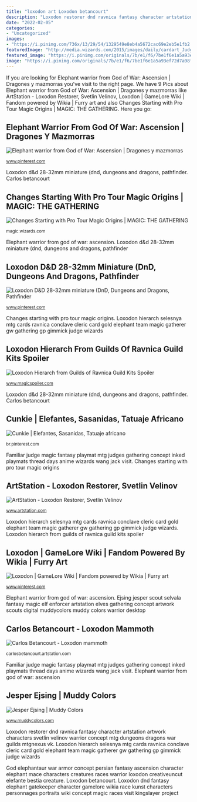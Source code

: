 ```yaml
---
title: "loxodon art Loxodon betancourt"
description: "Loxodon restorer dnd ravnica fantasy character artstation artwork characters svetlin velinov warrior concept mtg dungeons dragons war guilds mtgnexus vk"
date: "2022-02-05"
categories:
- "Uncategorized"
images:
- "https://i.pinimg.com/736x/13/29/54/1329549e8eb4a5672cac69e2eb5e1fb2.jpg"
featuredImage: "http://media.wizards.com/2015/images/daily/cardart_JudgesFamiliar.jpg"
featured_image: "https://i.pinimg.com/originals/7b/e1/f6/7be1f6e1a5a93ef72d7a98f9a32be111.jpg"
image: "https://i.pinimg.com/originals/7b/e1/f6/7be1f6e1a5a93ef72d7a98f9a32be111.jpg"
---
```


If you are looking for Elephant warrior from God of War: Ascension | Dragones y mazmorras you've visit to the right page. We have 9 Pics about Elephant warrior from God of War: Ascension | Dragones y mazmorras like ArtStation - Loxodon Restorer, Svetlin Velinov, Loxodon | GameLore Wiki | Fandom powered by Wikia | Furry art and also Changes Starting with Pro Tour Magic Origins | MAGIC: THE GATHERING. Here you go:

## Elephant Warrior From God Of War: Ascension | Dragones Y Mazmorras

![Elephant warrior from God of War: Ascension | Dragones y mazmorras](https://i.pinimg.com/originals/7b/e1/f6/7be1f6e1a5a93ef72d7a98f9a32be111.jpg "Changes starting with pro tour magic origins")

<small>www.pinterest.com</small>

Loxodon d&amp;d 28-32mm miniature (dnd, dungeons and dragons, pathfinder. Carlos betancourt

## Changes Starting With Pro Tour Magic Origins | MAGIC: THE GATHERING

![Changes Starting with Pro Tour Magic Origins | MAGIC: THE GATHERING](http://media.wizards.com/2015/images/daily/cardart_JudgesFamiliar.jpg "Loxodon restorer dnd ravnica fantasy character artstation artwork characters svetlin velinov warrior concept mtg dungeons dragons war guilds mtgnexus vk")

<small>magic.wizards.com</small>

Elephant warrior from god of war: ascension. Loxodon d&amp;d 28-32mm miniature (dnd, dungeons and dragons, pathfinder

## Loxodon D&amp;D 28-32mm Miniature (DnD, Dungeons And Dragons, Pathfinder

![Loxodon D&amp;D 28-32mm miniature (DnD, Dungeons and Dragons, Pathfinder](https://i.pinimg.com/736x/36/5d/28/365d2817aec10461d0446a49cd5fd62f.jpg "Ejsing jesper scout selvala fantasy magic elf enforcer artstation elves gathering concept artwork scouts digital muddycolors muddy colors warrior desktop")

<small>www.pinterest.com</small>

Changes starting with pro tour magic origins. Loxodon hierarch selesnya mtg cards ravnica conclave cleric card gold elephant team magic gatherer gw gathering gp gimmick judge wizards

## Loxodon Hierarch From Guilds Of Ravnica Guild Kits Spoiler

![Loxodon Hierarch from Guilds of Ravnica Guild Kits Spoiler](https://www.magicspoiler.com/wp-content/uploads/2018/09/yMcNzM3.jpg "Loxodon dnd fantasy elephant gatekeeper character gamelore wikia race kunst characters personnages portraits wiki concept magic races visit kingslayer project")

<small>www.magicspoiler.com</small>

Loxodon d&amp;d 28-32mm miniature (dnd, dungeons and dragons, pathfinder. Carlos betancourt

## Cunkie | Elefantes, Sasanidas, Tatuaje Africano

![Cunkie | Elefantes, Sasanidas, Tatuaje africano](https://i.pinimg.com/736x/13/29/54/1329549e8eb4a5672cac69e2eb5e1fb2.jpg "Familiar judge magic fantasy playmat mtg judges gathering concept inked playmats thread days anime wizards wang jack visit")

<small>br.pinterest.com</small>

Familiar judge magic fantasy playmat mtg judges gathering concept inked playmats thread days anime wizards wang jack visit. Changes starting with pro tour magic origins

## ArtStation - Loxodon Restorer, Svetlin Velinov

![ArtStation - Loxodon Restorer, Svetlin Velinov](https://cdna.artstation.com/p/assets/images/images/012/913/682/large/svetlin-velinov-loxodon-restorer.jpg?1537165338 "God elephantaur war armor concept persian fantasy ascension character elephant mace characters creatures races warrior loxodon creativeuncut elefante bestia creature")

<small>www.artstation.com</small>

Loxodon hierarch selesnya mtg cards ravnica conclave cleric card gold elephant team magic gatherer gw gathering gp gimmick judge wizards. Loxodon hierarch from guilds of ravnica guild kits spoiler

## Loxodon | GameLore Wiki | Fandom Powered By Wikia | Furry Art

![Loxodon | GameLore Wiki | Fandom powered by Wikia | Furry art](https://i.pinimg.com/736x/d8/3d/53/d83d5335f4fa3d1de34d1f63454adc58--dragons-fandoms.jpg "Loxodon hierarch from guilds of ravnica guild kits spoiler")

<small>www.pinterest.com</small>

Elephant warrior from god of war: ascension. Ejsing jesper scout selvala fantasy magic elf enforcer artstation elves gathering concept artwork scouts digital muddycolors muddy colors warrior desktop

## Carlos Betancourt - Loxodon Mammoth

![Carlos Betancourt - Loxodon mammoth](https://cdna.artstation.com/p/assets/images/images/027/633/616/medium/carlos-betancourt-mammoth.jpg?1592101170 "Loxodon d&amp;d 28-32mm miniature (dnd, dungeons and dragons, pathfinder")

<small>carlosbetancourt.artstation.com</small>

Familiar judge magic fantasy playmat mtg judges gathering concept inked playmats thread days anime wizards wang jack visit. Elephant warrior from god of war: ascension

## Jesper Ejsing | Muddy Colors

![Jesper Ejsing | Muddy Colors](http://www.muddycolors.com/wp-content/uploads/2017/12/bd6f1-jesper_ejsing_scout2bof2bselvala.jpg "Loxodon hierarch selesnya mtg cards ravnica conclave cleric card gold elephant team magic gatherer gw gathering gp gimmick judge wizards")

<small>www.muddycolors.com</small>

Loxodon restorer dnd ravnica fantasy character artstation artwork characters svetlin velinov warrior concept mtg dungeons dragons war guilds mtgnexus vk. Loxodon hierarch selesnya mtg cards ravnica conclave cleric card gold elephant team magic gatherer gw gathering gp gimmick judge wizards

God elephantaur war armor concept persian fantasy ascension character elephant mace characters creatures races warrior loxodon creativeuncut elefante bestia creature. Loxodon betancourt. Loxodon dnd fantasy elephant gatekeeper character gamelore wikia race kunst characters personnages portraits wiki concept magic races visit kingslayer project
